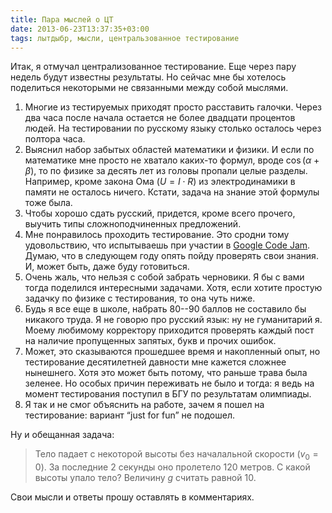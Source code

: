 ```yaml
---
title: Пара мыслей о ЦТ
date: 2013-06-23T13:37:35+03:00
tags: лытдыбр, мысли, центральзованное тестирование
---
```


Итак, я отмучал централизованное тестирование. Еще через пару недель будут известны результаты. Но сейчас мне бы хотелось поделиться некоторыми не связанными между собой мыслями. 

1. Многие из тестируемых приходят просто расставить галочки. Через два часа после начала остается не более двадцати процентов людей. На тестировании по русскому языку столько осталось через полтора часа. 
2. Выяснил набор забытых областей математики и физики. И если по математике мне просто не хватало каких-то формул, вроде $\cos(\alpha+\beta)$, то по физике за десять лет из головы пропали целые разделы. Например, кроме закона Ома ($U=I\cdot R$) из электродинамики в памяти не осталось ничего. Кстати, задача на знание этой формулы тоже была. 
3. Чтобы хорошо сдать русский, придется, кроме всего прочего, выучить типы сложноподчиненных предложений. 
4. Мне понравилось проходить тестирование. Это сродни тому удовольствию, что испытываешь при участии в [Google Code Jam](https://code.google.com/codejam/). Думаю, что в следующем году опять пойду проверять свои знания. И, может быть, даже буду готовиться. 
5. Очень жаль, что нельзя с собой забрать черновики. Я бы с вами тогда поделился интересными задачами. Хотя, если хотите простую задачку по физике с тестирования, то она чуть ниже.
6. Будь я все еще в школе, набрать 80--90 баллов не составило бы никакого труда. Я не говорю про русский язык: ну не гуманитарий я. Моему любимому корректору приходится проверять каждый пост на наличие пропущенных запятых, букв и прочих ошибок. 
7. Может, это сказываются прошедшее время и накопленный опыт, но тестирование десятилетней давности мне кажется сложнее нынешнего. Хотя это может быть потому, что раньше трава была зеленее. Но особых причин переживать не было и тогда: я ведь на момент тестирования поступил в БГУ по результатам олимпиады. 
8. Я так и не смог объяснить на работе, зачем я пошел на тестирование: вариант “just for fun” не подошел. 

Ну и обещанная задача:

>Тело падает с некоторой высоты без началальной скорости ($v_0=0$). За последние 2 секунды оно пролетело 120 метров. С какой высоты упало тело? Величину $g$ считать равной 10.

Свои мысли и ответы прошу оставлять в комментариях.